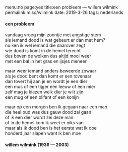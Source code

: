 menu:no
page:yes
title:een probleem — willem wilmink
permalink:misc/wilmink
date: 2019-3-26
tags: nederlands

#### een probleem

vandaag vroeg mijn zoontje met angstige stem  
als iemand dood is wat gebeurt er dan met hem?  
nu ken ik wel iemand die daarover zegt  
wie dood is komt in de hemel terecht  
dus boven de wolken dus altijd mooi weer  
met een bal in het gras en ijsjes meneer

maar weer iemand anders beweerde zowaar  
als je dood bent dan komt er een tovenaar  
dan tovert hij aan je en wordt je een dier  
een mus of een tijger een leeuw of een mier  
zelf mag je kiezen welk dier je wilt zijn  
een mug of een olifant of een konijn

maar op een morgen ben ik gegaan naar een man  
die heel oud was dus gauw dood zal gaan  
of ik een dier wordt zei deze man  
of in de hemel kom ik weet er niks van  
maar als ik dood ben is het eerste wat ik doe  
honderd jaar slapen want ik ben moe

#### willem wilmink (1936 — 2003)